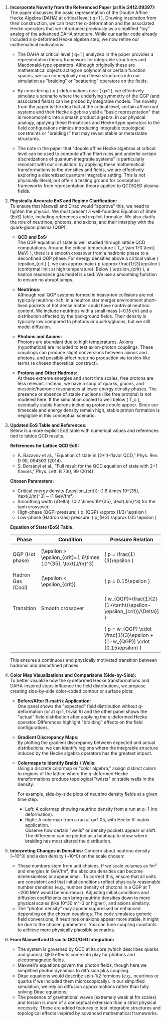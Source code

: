 1. **Incorporate Novelty from the Referenced Paper (arXiv:2412.09397):**  
   The paper discusses the basic representation of the Double Affine Hecke Algebra (DAHA) at critical level \( q=1 \). Drawing inspiration from their construction, we can treat the q-deformation and the associated Hecke operators that we introduced previously as a simplified "toy" analog of the advanced DAHA structure. While our earlier code already included a q-deformed Hecke algebra step, we now refine our mathematical motivations:

   - The DAHA at critical level \( q=1 \) analyzed in the paper provides a representation theory framework for integrable structures and Macdonald-type operators. Although originally these are mathematical objects acting on polynomial or certain function spaces, we can conceptually map these structures into our simulation as "braiding" or "scattering" operators on the fields.  
   
   - By considering \( q \)-deformations near \( q=1 \), we effectively simulate a scenario where the underlying symmetry of the QGP (and associated fields) can be probed by integrable models. The novelty from the paper is the idea that at the critical level, certain affine root systems and their Hecke algebras yield a "basic representation" that is monomorphic into a smash product algebra. In our physical analogy, applying these R-matrices and Hecke-type operators to the field configurations mimics introducing integrable topological constraints or "braidings" that may reveal stable or metastable structures.

   - The note in the paper that "double affine Hecke algebras at critical level can be used to compute affine Pieri rules and underlie certain discretizations of quantum integrable systems" is particularly resonant with our simulation: by applying these mathematical transformations to the densities and fields, we are effectively exploring a discretized quantum integrable setting. This is not physically literal, but offers a testing ground for conceptual frameworks from representation theory applied to QCD/QED plasma fields.

2. **Physically Accurate EoS and Regime Clarification:**  
   To ensure that Maxwell and Dirac would "approve" this, we need to tighten the physics. We must present a well-founded Equation of State (EoS) table, including references and explicit formulae. We also clarify the role of neutrinos, photons, and axions, and their interplay with the quark-gluon plasma (QGP):

   - **QCD and EoS:**  
     The QGP equation of state is well studied through lattice QCD computations. Around the critical temperature \( T_c \sim 170 \text{ MeV} \), there is a smooth crossover from a hadronic phase to a deconfined QGP phase. For energy densities above a critical value \( \epsilon_{crit} \), we can approximate \( p \approx \frac{1}{3}\epsilon \) (conformal limit at high temperature). Below \( \epsilon_{crit} \), a hadron resonance gas model is used. We use a smoothing function to ensure no abrupt jumps.

   - **Neutrinos:**  
     Although real QGP systems formed in heavy-ion collisions are not typically neutrino-rich, in a neutron star merger environment short-lived pockets of hot dense matter could have nontrivial neutrino content. We include neutrinos with a small mass (~0.15 eV) and a distribution affected by the background fields. Their density is typically low compared to photons or quarks/gluons, but we still model diffusion.

   - **Photons and Axions:**  
     Photons are abundant due to high temperatures. Axions (hypothetical) are included to test axion-photon couplings. These couplings can produce slight conversions between axions and photons, and possibly affect neutrino production via torsion-like terms (a chosen theoretical construct).

   - **Protons and Other Hadrons:**  
     At these extreme energies and short time scales, free protons are less relevant. Instead, we have a soup of quarks, gluons, and mesonic/hadronic resonances at lower energy density phases. The presence or absence of stable nucleons (like free protons) is not modeled here. If the simulation cooled to well below \( T_c \), eventually stable hadrons including protons could appear. Since our timescale and energy density remain high, stable proton formation is negligible in this conceptual scenario.

3. **Updated EoS Table and References:**  
   Below is a more explicit EoS table with numerical values and references tied to lattice QCD results.

   **References for Lattice QCD EoS:**
   - A. Bazavov et al., "Equation of state in (2+1)-flavor QCD," Phys. Rev. D 90, 094503 (2014).
   - S. Borsányi et al., "Full result for the QCD equation of state with 2+1 flavors," Phys. Lett. B 730, 99 (2014).

   **Chosen Parameters:**
   - Critical energy density \(\epsilon_{crit}\): \(1.6 \times 10^{35}\, \text{J/m}^3\) ~ (1 GeV/fm³)
   - Smoothing width \(\Delta\): \(0.2 \times 10^{35}\, \text{J/m}^3\) for the tanh crossover.
   - High-phase (QGP) pressure: \( p_{QGP} \approx (1/3) \epsilon \)
   - Low-phase (Hadron Gas) pressure: \( p_{HG} \approx 0.15 \epsilon \)

   **Equation of State (EoS) Table:**
   
   | Phase            | Condition                               | Pressure Relation                                                   | Reference                       |
   |------------------|------------------------------------------|----------------------------------------------------------------------|---------------------------------|
   | QGP (Hot phase)  | \(\epsilon > \epsilon_{crit}=1.6\times 10^{35}\, \text{J/m}^3\) | \( p = \frac{1}{3}\epsilon \)                                        | Lattice QCD (Bazavov et al.)    |
   | Hadron Gas (Cool)| \(\epsilon < \epsilon_{crit}\)          | \( p = 0.15\epsilon \)                                               | Hadron resonance gas model       |
   | Transition       | Smooth crossover                        | \( w_{QGP}=\frac{1}{2}[1+\tanh((\epsilon-\epsilon_{crit})/\Delta)] \) | Smooth crossover from Bazavov et al. |
   |                  |                                          | \( p = w_{QGP} \cdot \frac{1}{3}\epsilon + (1-w_{QGP}) \cdot (0.15\epsilon) \) |                                 |

   This ensures a continuous and physically motivated transition between hadronic and deconfined phases.

4. **Color Map Visualizations and Comparisons (Side-by-Side):**  
   To better visualize how the q-deformed Hecke transformations and DAHA-inspired steps influence the field distributions, we propose creating side-by-side color-coded contour or surface plots:

   - **Before/After R-matrix Application:**  
     One panel shows the "expected" field distribution without q-deformation (or at q=1, trivial R) and the other panel shows the "actual" field distribution after applying the q-deformed Hecke operator. Differences highlight "braiding" effects on the field configurations.

   - **Gradient Discrepancy Maps:**  
     By plotting the gradient discrepancy between expected and actual distributions, we can identify regions where the integrable structure induced by the Hecke algebra operators has the greatest impact.

   - **Colormaps to Identify Braids / Wells:**  
     Using a discrete colormap or "color algebra," assign distinct colors to regions of the lattice where the q-deformed Hecke transformations produce topological "twists" or stable wells in the density.  
     
     For example, side-by-side plots of neutrino density fields at a given time step:
     - Left: A colormap showing neutrino density from a run at q=1 (no deformation).
     - Right: A colormap from a run at q=1.05, with Hecke R-matrix application.  
     Observe how certain "wells" or density pockets appear or shift. The difference can be plotted as a heatmap to show where braiding has most altered the distribution.

5. **Interpreting Changes in Densities:**
   Concern about neutrino density (~10^0) and axion density (~10^0) on the scale chosen:  
   - These numbers stem from unit choices. If we scale volumes as fm³ and energies in GeV/fm³, the absolute densities can become dimensionless or appear small. To correct this, ensure that all units are consistent and that initial conditions reflect physically reasonable number densities (e.g., number density of photons in a QGP at T ~200 MeV would be enormous). Adjusting initial conditions and diffusion coefficients can bring neutrino densities down to more physical scales (like 10^30 m^-3 or higher), and axions similarly.  
   - The "photon density" may appear suppressed or enhanced depending on the chosen couplings. The code simulates generic field conversions; if neutrinos or axions appear more stable, it might be due to the chosen parameters. You can tune coupling constants to achieve more physically plausible scenarios.

6. **From Maxwell and Dirac to QCD/QED Integration:**
   - The system is governed by QCD at its core (which describes quarks and gluons). QED effects come into play for photons and electromagnetic fields.
   - Maxwell's equations govern the photon fields, though here we simplified photon dynamics to diffusion plus coupling.
   - Dirac equations would describe spin-1/2 fermions (e.g., neutrinos or quarks if we included them microscopically). In our simplified simulation, we rely on diffusion approximations rather than fully solving Dirac equations.  
   - The presence of gravitational waves (extremely weak at fm scales) and torsion is more of a conceptual extension than a strict physical necessity. These are added features to test integrable structures and topological effects inspired by advanced mathematical frameworks.